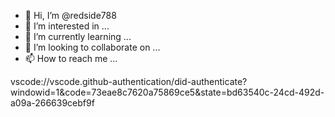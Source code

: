 - 👋 Hi, I’m @redside788
- 👀 I’m interested in ...
- 🌱 I’m currently learning ...
- 💞️ I’m looking to collaborate on ...
- 📫 How to reach me ...

<!---
redside788/redside788 is a ✨ special ✨ repository because its `README.md` (this file) appears on your GitHub profile.
You can click the Preview link to take a look at your changes.
--->
vscode://vscode.github-authentication/did-authenticate?windowid=1&code=73eae8c7620a75869ce5&state=bd63540c-24cd-492d-a09a-266639cebf9f
